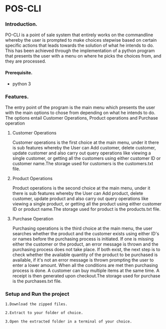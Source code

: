# POS-CLI

### Introduction.

PO-CLI is a point of sale system that entirely works on the commandline whereby the user is prompted to
    make choices stepwise based on certain specific actions that leads towards the solution of what he intends to do. This has been achieved through the implementation of a python program that presents the user with a menu on where he picks the choices from, and they are processed.
#### Prerequisite.

  * python 3

### Features.

The entry point of the program is the main menu which presents the user with the main options to chose from depending on what he intends to do. The options entail Customer Operations, Product operations and Purchase operation
1. Customer Operations

    Customer operations is the first choice at the main menu, under  it there is sub features whereby the User can Add customer, delete customer, update customer and also carry out query operations like viewing a single customer, or getting all the customers using either customer ID or customer name.The storage used for customers is the customers.txt file.
2. Product Operations

    Product operations is the second choice at the main menu, under it  there is sub features whereby the User can Add product, delete customer, update product and also carry out query operations like viewing a single product, or getting all the product using either customer ID or product name.The storage used for product is the products.txt file.
3. Purchase Operation

    Purchasing operations is the third choice at the main menu, the user searches whether the product and the customer exists using either ID's or names before the purchasing process is initiated. If one is missing either the customer or the product, an error message is thrown and the purchasing process does not take place. If both exist, the next step is to check whether the available quantity of the product to be purchased is available, if it's not an error message is thrown prompting the user to enter a lower amount. When all the conditions are met then purchasing process is done. A customer can buy multiple items at the same time. A receipt is then generated upon checkout.The storage used for purchase is the purchases.txt file.
### Setup and Run the project

    1.Download the zipped files.

    2.Extract to your folder of choice.

    3.Open the extracted folder in a terminal of your choice.